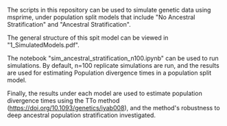 The scripts in this repository can be used to simulate genetic data using msprime, under population split models that include "No Ancestral Stratification" and "Ancestral Stratification".

The general structure of this spit model can be viewed in "1_SimulatedModels.pdf".

The notebook "sim_ancestral_stratification_n100.ipynb" can be used to run simulations. By default, n=100 replicate simulations are run, and the results are used for estimating Population divergence times in a population split model.

Finally, the results under each model are used to estimate population divergence times using the TTo method (https://doi.org/10.1093/genetics/iyab008), and the method's robustness to deep ancestral population stratification investigated. 
